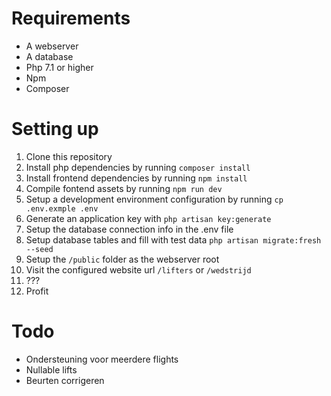 # Requirements
- A webserver
- A database
- Php 7.1 or higher
- Npm
- Composer

# Setting up
1. Clone this repository
2. Install php dependencies by running `composer install`
3. Install frontend dependencies by running `npm install`
4. Compile fontend assets by running `npm run dev`
5. Setup a development environment configuration by running `cp .env.exmple .env`
6. Generate an application key with `php artisan key:generate`
7. Setup the database connection info in the .env file
8. Setup database tables and fill with test data `php artisan migrate:fresh --seed`
9. Setup the `/public` folder as the webserver root
10. Visit the configured website url `/lifters` or `/wedstrijd`
11. ???
12. Profit

# Todo
- Ondersteuning voor meerdere flights
- Nullable lifts
- Beurten corrigeren